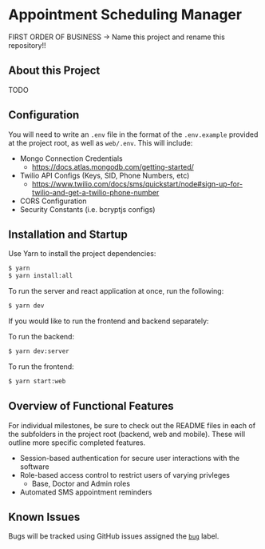 # Appointment Scheduling Manager

FIRST ORDER OF BUSINESS -> Name this project and rename this repository!!

## About this Project

TODO

## Configuration

You will need to write an `.env` file in the format of the `.env.example` provided at the project root, as well as `web/.env`. This will include:

- Mongo Connection Credentials
  - https://docs.atlas.mongodb.com/getting-started/
- Twilio API Configs (Keys, SID, Phone Numbers, etc)
  - https://www.twilio.com/docs/sms/quickstart/node#sign-up-for-twilio-and-get-a-twilio-phone-number
- CORS Configuration
- Security Constants (i.e. bcryptjs configs)

## Installation and Startup

Use Yarn to install the project dependencies:

```bash
$ yarn
$ yarn install:all
```

To run the server and react application at once, run the following:

```bash
$ yarn dev
```

If you would like to run the frontend and backend separately:

To run the backend:

```bash
$ yarn dev:server
```

To run the frontend:

```bash
$ yarn start:web
```

## Overview of Functional Features

For individual milestones, be sure to check out the README files in each of the subfolders in the project root (backend, web and mobile). These will outline more specific completed features.

- Session-based authentication for secure user interactions with the software
- Role-based access control to restrict users of varying privleges
  - Base, Doctor and Admin roles
- Automated SMS appointment reminders

## Known Issues

Bugs will be tracked using GitHub issues assigned the [`bug`](https://github.com/medapt/medapt/issues?q=is%3Aissue+is%3Aopen+label%3Abug) label.
